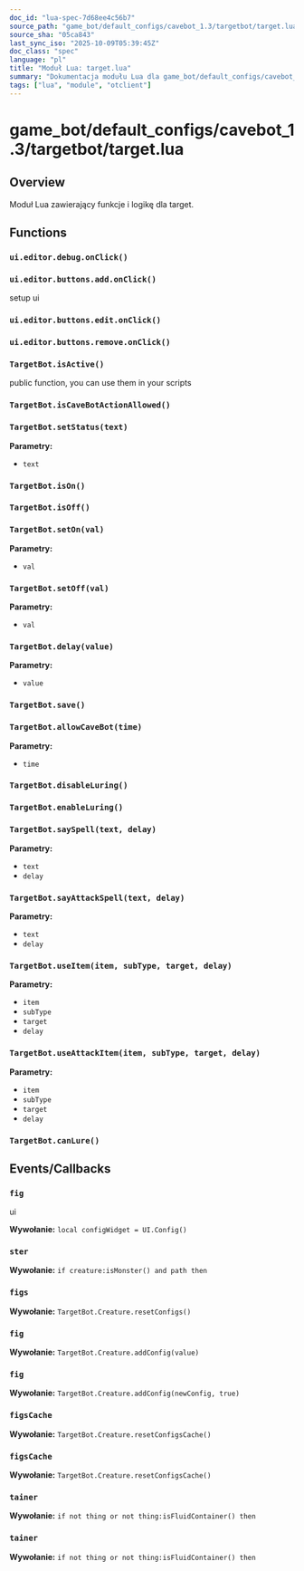 ```yaml
---
doc_id: "lua-spec-7d68ee4c56b7"
source_path: "game_bot/default_configs/cavebot_1.3/targetbot/target.lua"
source_sha: "05ca843"
last_sync_iso: "2025-10-09T05:39:45Z"
doc_class: "spec"
language: "pl"
title: "Moduł Lua: target.lua"
summary: "Dokumentacja modułu Lua dla game_bot/default_configs/cavebot_1.3/targetbot/target.lua"
tags: ["lua", "module", "otclient"]
---
```


# game_bot/default_configs/cavebot_1.3/targetbot/target.lua

## Overview

Moduł Lua zawierający funkcje i logikę dla target.

## Functions

### `ui.editor.debug.onClick()`

### `ui.editor.buttons.add.onClick()`

setup ui

### `ui.editor.buttons.edit.onClick()`

### `ui.editor.buttons.remove.onClick()`

### `TargetBot.isActive()`

public function, you can use them in your scripts

### `TargetBot.isCaveBotActionAllowed()`

### `TargetBot.setStatus(text)`

**Parametry:**

- `text`

### `TargetBot.isOn()`

### `TargetBot.isOff()`

### `TargetBot.setOn(val)`

**Parametry:**

- `val`

### `TargetBot.setOff(val)`

**Parametry:**

- `val`

### `TargetBot.delay(value)`

**Parametry:**

- `value`

### `TargetBot.save()`

### `TargetBot.allowCaveBot(time)`

**Parametry:**

- `time`

### `TargetBot.disableLuring()`

### `TargetBot.enableLuring()`

### `TargetBot.saySpell(text, delay)`

**Parametry:**

- `text`
- `delay`

### `TargetBot.sayAttackSpell(text, delay)`

**Parametry:**

- `text`
- `delay`

### `TargetBot.useItem(item, subType, target, delay)`

**Parametry:**

- `item`
- `subType`
- `target`
- `delay`

### `TargetBot.useAttackItem(item, subType, target, delay)`

**Parametry:**

- `item`
- `subType`
- `target`
- `delay`

### `TargetBot.canLure()`

## Events/Callbacks

### `fig`

ui

**Wywołanie:** `local configWidget = UI.Config()`

### `ster`

**Wywołanie:** `if creature:isMonster() and path then`

### `figs`

**Wywołanie:** `TargetBot.Creature.resetConfigs()`

### `fig`

**Wywołanie:** `TargetBot.Creature.addConfig(value)`

### `fig`

**Wywołanie:** `TargetBot.Creature.addConfig(newConfig, true)`

### `figsCache`

**Wywołanie:** `TargetBot.Creature.resetConfigsCache()`

### `figsCache`

**Wywołanie:** `TargetBot.Creature.resetConfigsCache()`

### `tainer`

**Wywołanie:** `if not thing or not thing:isFluidContainer() then`

### `tainer`

**Wywołanie:** `if not thing or not thing:isFluidContainer() then`
